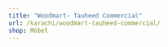 ```yaml
---
title: "Woodmart- Tauheed Commercial"
url: /karachi/woodmart-tauheed-commercial/
shop: Möbel
---
```

